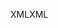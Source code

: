 <span data-ttu-id="0f455-101">XML</span><span class="sxs-lookup"><span data-stu-id="0f455-101">XML</span></span>